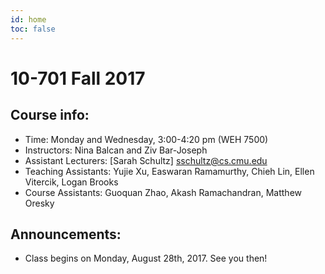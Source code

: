 ```yaml
---
id: home
toc: false
---
```


# 10-701 Fall 2017

## Course info:

* Time: Monday and Wednesday, 3:00-4:20 pm (WEH 7500)
* Instructors: Nina Balcan and Ziv Bar-Joseph
* Assistant Lecturers: [Sarah Schultz] sschultz@cs.cmu.edu
* Teaching Assistants: Yujie Xu, Easwaran Ramamurthy, Chieh	Lin, Ellen	Vitercik, Logan Brooks
* Course Assistants: Guoquan Zhao, Akash Ramachandran, Matthew Oresky

## Announcements:

* Class begins on Monday, August 28th, 2017. See you then!
